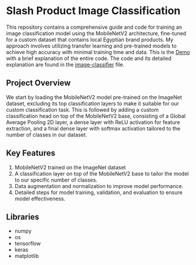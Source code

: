 # Slash Product Image Classification 

This repository contains a comprehensive guide and code for training an image classification model using the MobileNetV2 architecture, fine-tuned for a custom dataset that contains local Egyptian brand products. My approach involves utilizing transfer learning and pre-trained models to achieve high accuracy with minimal training time and data. This is the [Demo](https://drive.google.com/file/d/1wfCkBMvNr4sezT6BmjNElov2ipPFsWg3/view?usp=sharing) with a brief explanation of the entire code. The code and its detailed explanation are found in the [image-classifier](https://github.com/roaaelalfy/ProductClassifier/blob/main/image-classifier.ipynb) file. 

## Project Overview
We start by loading the MobileNetV2 model pre-trained on the ImageNet dataset, excluding its top classification layers to make it suitable for our custom classification task. This is followed by adding a custom classification head on top of the MobileNetV2 base, consisting of a Global Average Pooling 2D layer, a dense layer with ReLU activation for feature extraction, and a final dense layer with softmax activation tailored to the number of classes in our dataset.

## Key Features
1. MobileNetV2 trained on the ImageNet dataset
2. A classification layer on top of the MobileNetV2 base to tailor the model to our specific number of classes.
3. Data augmentation and normalization to improve model performance.
4. Detailed steps for model training, validation, and evaluation to ensure model effectiveness.

## Libraries
* numpy
* os
* tensorflow
* keras
* matplotlib

